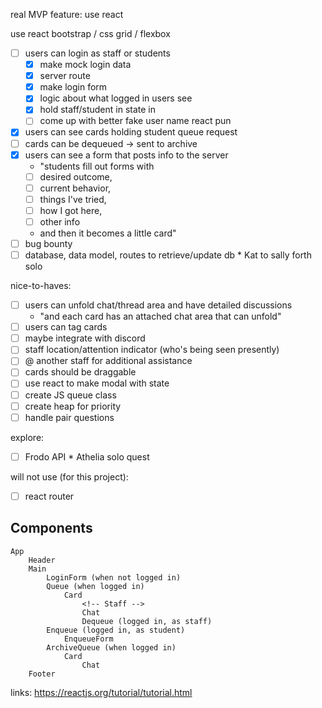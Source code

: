 real MVP feature: 
use react
<!-- understand react router -->
use react bootstrap / css grid / flexbox
- [ ] users can login as staff or students
    - [x] make mock login data
    - [x] server route
    - [x] make login form
    - [x] logic about what logged in users see
    - [x] hold staff/student in state in <Main />
    - [ ] come up with better fake user name react pun
- [x] users can see cards holding student queue request
- [ ] cards can be dequeued -> sent to archive
- [x] users can see a form that posts info to the server
    - "students fill out forms with
    - [ ] desired outcome, 
    - [ ] current behavior, 
    - [ ] things I've tried, 
    - [ ] how I got here, 
    - [ ] other info
    - and then it becomes a little card"
- [ ] bug bounty
- [ ] database, data model, routes to retrieve/update db * Kat to sally forth solo

nice-to-haves:
- [ ] users can unfold chat/thread area and have detailed discussions
    - "and each card has an attached chat area that can unfold"
- [ ] users can tag cards
- [ ] maybe integrate with discord
- [ ] staff location/attention indicator (who's being seen presently)
- [ ] @ another staff for additional assistance
- [ ] cards should be draggable
- [ ] use react to make modal with state
- [ ] create JS queue class
- [ ] create heap for priority
- [ ] handle pair questions

explore:
- [ ] Frodo API * Athelia solo quest

will not use (for this project):
- [ ] react router
 
Components
----------
    App
        Header
        Main
            LoginForm (when not logged in)
            Queue (when logged in)
                Card
                    <!-- Staff -->
                    Chat
                    Dequeue (logged in, as staff)
            Enqueue (logged in, as student)
                EnqueueForm
            ArchiveQueue (when logged in)
                Card
                    Chat
        Footer
 




<!-- Co-authored-by: Katrina Huber-Juma <katrina.huber@gmail.com>" -->

links:
https://reactjs.org/tutorial/tutorial.html
